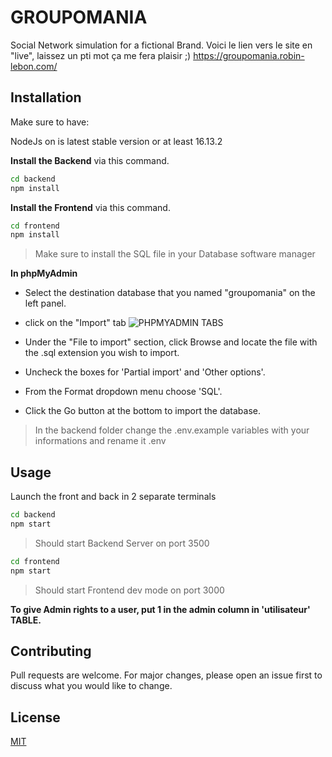 # GROUPOMANIA

Social Network simulation for a fictional Brand.
Voici le lien vers le site en "live", laissez un pti mot ça me fera plaisir ;) 
https://groupomania.robin-lebon.com/

## Installation
Make sure to have:

NodeJs on is latest stable version or at least 16.13.2


**Install the Backend** via this command.


```bash
cd backend
npm install
```

**Install the Frontend** via this command.


```bash
cd frontend
npm install
```


> Make sure to install the SQL file in your Database software manager 


**In phpMyAdmin**

- Select the destination database that you named "groupomania" on the left panel.

-  click on the "Import" tab 
![PHPMYADMIN TABS](https://kbimages.dreamhosters.com/images/2018-05_mysql_importing_database_01.png)



- Under the "File to import" section, click Browse and locate the file with the .sql extension you wish to import.

- Uncheck the boxes for 'Partial import' and 'Other options'.

- From the Format dropdown menu choose 'SQL'.
- Click the Go button at the bottom to import the database.

> In the backend folder change the .env.example variables with your informations 
 and rename it  .env

## Usage


Launch the front and back in 2 separate terminals

```bash
cd backend
npm start
```
> Should start Backend Server on port 3500 
```bash
cd frontend
npm start
```
>Should start Frontend dev mode on port 3000

**To give Admin rights to a user, put 1 in the admin column in 'utilisateur' TABLE.**


## Contributing
Pull requests are welcome. For major changes, please open an issue first to discuss what you would like to change.



## License
[MIT](https://choosealicense.com/licenses/mit/)
